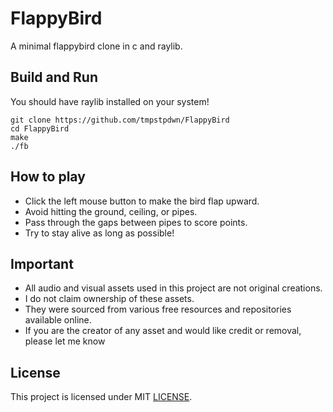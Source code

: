 # FlappyBird

A minimal flappybird clone in c and raylib.

## Build and Run

You should have raylib installed on your system!

```
git clone https://github.com/tmpstpdwn/FlappyBird
cd FlappyBird
make
./fb
```

## How to play

- Click the left mouse button to make the bird flap upward.
- Avoid hitting the ground, ceiling, or pipes.
- Pass through the gaps between pipes to score points.
- Try to stay alive as long as possible!

## Important

- All audio and visual assets used in this project are not original creations.
- I do not claim ownership of these assets.
- They were sourced from various free resources and repositories available online.
- If you are the creator of any asset and would like credit or removal, please let me know

## License

This project is licensed under MIT [LICENSE](LICENSE).
